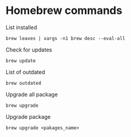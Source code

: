 # Homebrew commands

List installed<br />
```
brew leaves | xargs -n1 brew desc --eval-all
```

Check for updates<br />
```
brew update
```

List of outdated<br />
```
brew outdated
```

Upgrade all package<br />
```
brew upgrade
```

Upgrade package<br />
```
brew upgrade <pakages_name>
```


